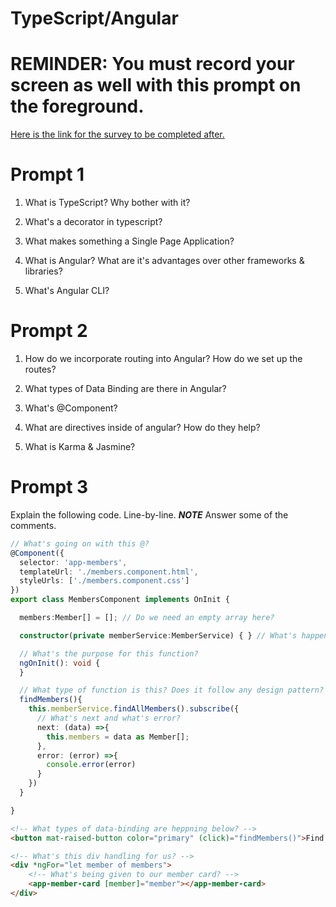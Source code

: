 # TypeScript/Angular

# REMINDER: You must record your screen as well with this prompt on the foreground.

[Here is the link for the survey to be completed after.](https://forms.office.com/r/2ty04ksdbs)

# Prompt 1

1. What is TypeScript? Why bother with it?

2. What's a decorator in typescript?

3. What makes something a Single Page Application?

4. What is Angular? What are it's advantages over other frameworks & libraries?

5. What's Angular CLI?

# Prompt 2

1. How do we incorporate routing into Angular? How do we set up the routes?

2. What types of Data Binding are there in Angular?

3. What's @Component?

4. What are directives inside of angular? How do they help?

5. What is Karma & Jasmine?

# Prompt 3

Explain the following code. Line-by-line. **_NOTE_** Answer some of the comments.

```typescript
// What's going on with this @?
@Component({
  selector: 'app-members',
  templateUrl: './members.component.html',
  styleUrls: ['./members.component.css']
})
export class MembersComponent implements OnInit {

  members:Member[] = []; // Do we need an empty array here?

  constructor(private memberService:MemberService) { } // What's happening here?

  // What's the purpose for this function?
  ngOnInit(): void {
  }

  // What type of function is this? Does it follow any design pattern?
  findMembers(){
    this.memberService.findAllMembers().subscribe({
      // What's next and what's error?
      next: (data) =>{
        this.members = data as Member[];
      },
      error: (error) =>{
        console.error(error)
      }
    })
  }

}

```

```html
<!-- What types of data-binding are heppning below? -->
<button mat-raised-button color="primary" (click)="findMembers()">Find Members</button>

<!-- What's this div handling for us? -->
<div *ngFor="let member of members">
    <!-- What's being given to our member card? -->
    <app-member-card [member]="member"></app-member-card>
</div>
```

